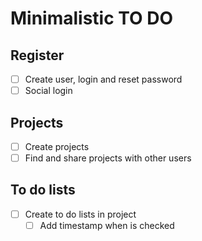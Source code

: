 # Minimalistic TO DO
## Register
- [ ] Create user, login and reset password
- [ ] Social login

## Projects
- [ ] Create projects
- [ ] Find and share projects with other users

## To do lists
- [ ] Create to do lists in project
    - [ ] Add timestamp when is checked